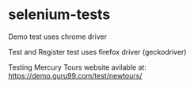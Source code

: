 # selenium-tests

Demo test uses chrome driver

Test and Register test uses firefox driver (geckodriver)

Testing Mercury Tours website avilable at: https://demo.guru99.com/test/newtours/
